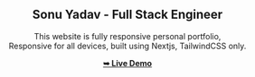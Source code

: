 <div align="center">
  <h2 align="center">Sonu Yadav - Full Stack Engineer</h2>

This website is fully responsive personal portfolio, <br />Responsive for all devices, built using Nextjs, TailwindCSS only.

<a href="www.sonnu.in"><strong>➥ Live Demo</strong></a>

</div>